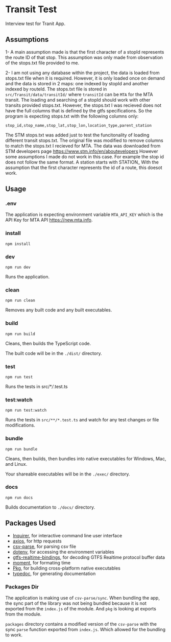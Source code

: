 # Transit Test

Interview test for Tranit App.

## Assumptions

1- A main assumption made is that the first character of a stopId represents the route ID of that stop.
This assumption was only made from observation of the stops.txt file provided to me.

2- I am not using any database within the project, the data is loaded from stops.txt file when it is required.
However, it is only loaded once on demand and the data is stored in 2 maps: one indexed by stopId and another indexed by routeId.
The stops.txt file is stored in `src/Transit/data/transitId/` where `transitId` can be `MTA` for the MTA transit.
The loading and searching of a stopId should work with other transits provided stops.txt. However, the stops.txt I was recieved does not have the full columns that is defined by the gtfs specifications. So the program is expecting stops.txt with the following columns only:

`stop_id,stop_name,stop_lat,stop_lon,location_type,parent_station`

The STM stops.txt was added just to test the funcitonality of loading different transit stops.txt. The original file was modified to remove columns to match the stops.txt I recieved for MTA.
The data was downloaded from STM developers page https://www.stm.info/en/aboutevelopers
However some assumptions I made do not work in this case. For example the stop id does not follow the same format. A station starts with STATION\_
With the assumption that the first character represents the id of a route, this doesot work.

## Usage

### **.env**

The application is expecting environment variable `MTA_API_KEY` which is the API Key for MTA API https://new.mta.info.

### **install**

`npm install`

### **dev**

`npm run dev`

Runs the application.

### **clean**

`npm run clean`

Removes any built code and any built executables.

### **build**

`npm run build`

Cleans, then builds the TypeScript code.

The built code will be in the `./dist/` directory.

### **test**

`npm run test`

Runs the tests in src/\*_/_.test.ts

### **test:watch**

`npm run test:watch`

Runs the tests in `src/**/*.test.ts` and watch for any test changes or file modifications.

### **bundle**

`npm run bundle`

Cleans, then builds, then bundles into native executables for Windows, Mac, and Linux.

Your shareable executables will be in the `./exec/` directory.

### **docs**

`npm run docs`

Builds documentation to `./docs/` directory.

## Packages Used

- [Inquirer](https://github.com/SBoudrias/Inquirer.js#readme), for interactive command line user interface
- [axios](https://axios-http.com), for http requests
- [csv-parse](https://csv.js.org/parse/), for parsing csv file
- [dotenv](https://www.npmjs.com/package/dotenv), for accessing the environment variables
- [gtfs-realtime-bindings](https://github.com/MobilityData/gtfs-realtime-bindings), for decoding GTFS Realtime protocol buffer data
- [moment](https://momentjs.com), for formating time
- [Pkg](https://www.npmjs.com/package/pkg), for building cross-platform native executables
- [typedoc](https://typedoc.org), for generating documentation

### Packages Dir

The application is making use of `csv-parse/sync`. When bundling the app, the sync part of the library was not being bundled because it is not exported from the `index.js` of the module. And `pkg` is looking at exports from the module.

`packages` directory contains a modified version of the `csv-parse` with the sync `parse` function exported from `index.js`. Which allowed for the bundling to work.
